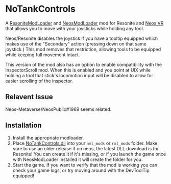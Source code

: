 # NoTankControls

A [ResoniteModLoader](https://github.com/resonite-modding-group/ResoniteModLoader) and
[NeosModLoader](https://github.com/zkxs/NeosModLoader) mod for Resonite and [Neos VR](https://neos.com/)
that allows you to move with your joysticks while holding any tool.

Neos/Resonite disables the joystick if you have a tooltip equipped which makes use of the "Secondary" action
(pressing down on that same joystick.)
This mod removes that restriction, allowing tools to be equipped while keeping full movement intact.

This version of the mod also has an option to enable compatibility with the InspectorScroll mod. When this is enabled and you point at UIX while holding a tool that stick's locomotion input will be disabled to allow for easier scrolling of the inspector.

## Relavent Issue
Neos-Metaverse/NeosPublic#1969 seems related.

## Installation
1. Install the appropriate modloader.
1. Place [NoTankControls.dll](https://github.com/furrz/NoTankControls/releases/latest/download/NoTankControls.dll) into your `nml_mods` or `rml_mods` folder. Make sure to use an older release if on neos, the latest DLL download is for Resonite! You can create it if it's missing, or if you launch the game once with NeosModLoader installed it will create the folder for you.
1. Start the game. If you want to verify that the mod is working you can check your game logs, or try moving around with the DevToolTip equipped!
